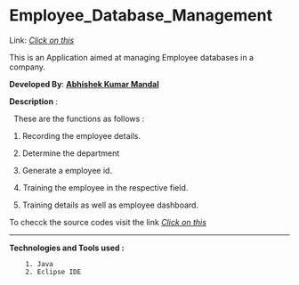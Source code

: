 # Employee_Database_Management

Link: <a href="https://abhishek-abhi.github.io/Employee_Database_Management/"><i>Click on this</i></a>

This is an Application aimed at managing Employee databases in a company.

<strong>Developed By</strong>:  <a href="https://abhishek-abhi.github.io/"><strong>Abhishek Kumar Mandal</strong></a>


<strong>Description</strong> :

   These are the functions as follows :
   
   1. Recording the employee details.
   
   2. Determine the department 
   
   3. Generate a employee id.
   
   4. Training the employee in the respective field.

   5. Training details as well as employee dashboard.
   
   To checck the source codes visit the link <a href="https://github.com/abhishek-abhi/Employee_Database_Management/tree/developer"><i>Click on this</i></a>
   
   
<hr><strong>Technologies and Tools used :</strong>


        1. Java
        2. Eclipse IDE
        
        
        
        
